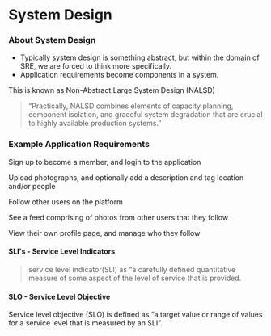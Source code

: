 # System Design

### About System Design

* Typically system design is something abstract, but within the domain of SRE, we are forced to think more specifically.
* Application requirements become components in a system.

This is known as Non-Abstract Large System Design (NALSD)

> “Practically, NALSD combines elements of capacity planning, component isolation, and graceful system degradation that are crucial to highly available production systems.”


### Example Application Requirements

Sign up to become a member, and login to the application

Upload photographs, and optionally add a description and tag location and/or people

Follow other users on the platform

See a feed comprising of photos from other users that they follow

View their own profile page, and manage who they follow

#### SLI's - Service Level Indicators

> service level indicator(SLI) as “a carefully defined quantitative measure of some aspect of the level of service that is provided.

#### SLO - Service Level Objective

Service level objective (SLO) is defined as “a target value or range of values for a service level that is measured by an SLI”.